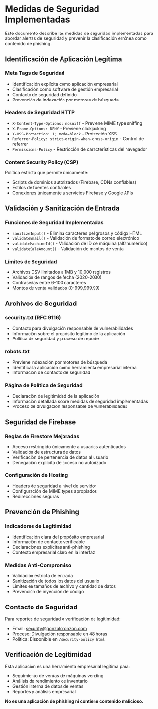 # Medidas de Seguridad Implementadas

Este documento describe las medidas de seguridad implementadas para abordar alertas de seguridad y prevenir la clasificación errónea como contenido de phishing.

## Identificación de Aplicación Legítima

### Meta Tags de Seguridad
- Identificación explícita como aplicación empresarial
- Clasificación como software de gestión empresarial
- Contacto de seguridad definido
- Prevención de indexación por motores de búsqueda

### Headers de Seguridad HTTP
- `X-Content-Type-Options: nosniff` - Previene MIME type sniffing
- `X-Frame-Options: DENY` - Previene clickjacking
- `X-XSS-Protection: 1; mode=block` - Protección XSS
- `Referrer-Policy: strict-origin-when-cross-origin` - Control de referrer
- `Permissions-Policy` - Restricción de características del navegador

### Content Security Policy (CSP)
Política estricta que permite únicamente:
- Scripts de dominios autorizados (Firebase, CDNs confiables)
- Estilos de fuentes confiables
- Conexiones únicamente a servicios Firebase y Google APIs

## Validación y Sanitización de Entrada

### Funciones de Seguridad Implementadas
- `sanitizeInput()` - Elimina caracteres peligrosos y código HTML
- `validateEmail()` - Validación de formato de correo electrónico
- `validateMachineId()` - Validación de ID de máquina (alfanumérico)
- `validateSaleAmount()` - Validación de montos de venta

### Límites de Seguridad
- Archivos CSV limitados a 1MB y 10,000 registros
- Validación de rangos de fecha (2020-2030)
- Contraseñas entre 6-100 caracteres
- Montos de venta validados (0-999,999.99)

## Archivos de Seguridad

### security.txt (RFC 9116)
- Contacto para divulgación responsable de vulnerabilidades
- Información sobre el propósito legítimo de la aplicación
- Política de seguridad y proceso de reporte

### robots.txt
- Previene indexación por motores de búsqueda
- Identifica la aplicación como herramienta empresarial interna
- Información de contacto de seguridad

### Página de Política de Seguridad
- Declaración de legitimidad de la aplicación
- Información detallada sobre medidas de seguridad implementadas
- Proceso de divulgación responsable de vulnerabilidades

## Seguridad de Firebase

### Reglas de Firestore Mejoradas
- Acceso restringido únicamente a usuarios autenticados
- Validación de estructura de datos
- Verificación de pertenencia de datos al usuario
- Denegación explícita de acceso no autorizado

### Configuración de Hosting
- Headers de seguridad a nivel de servidor
- Configuración de MIME types apropiados
- Redirecciones seguras

## Prevención de Phishing

### Indicadores de Legitimidad
- Identificación clara del propósito empresarial
- Información de contacto verificable
- Declaraciones explícitas anti-phishing
- Contexto empresarial claro en la interfaz

### Medidas Anti-Compromiso
- Validación estricta de entrada
- Sanitización de todos los datos del usuario
- Límites en tamaños de archivo y cantidad de datos
- Prevención de inyección de código

## Contacto de Seguridad

Para reportes de seguridad o verificación de legitimidad:
- Email: security@gonzaloronzon.com
- Proceso: Divulgación responsable en 48 horas
- Política: Disponible en `/security-policy.html`

## Verificación de Legitimidad

Esta aplicación es una herramienta empresarial legítima para:
- Seguimiento de ventas de máquinas vending
- Análisis de rendimiento de inventario
- Gestión interna de datos de ventas
- Reportes y análisis empresarial

**No es una aplicación de phishing ni contiene contenido malicioso.**